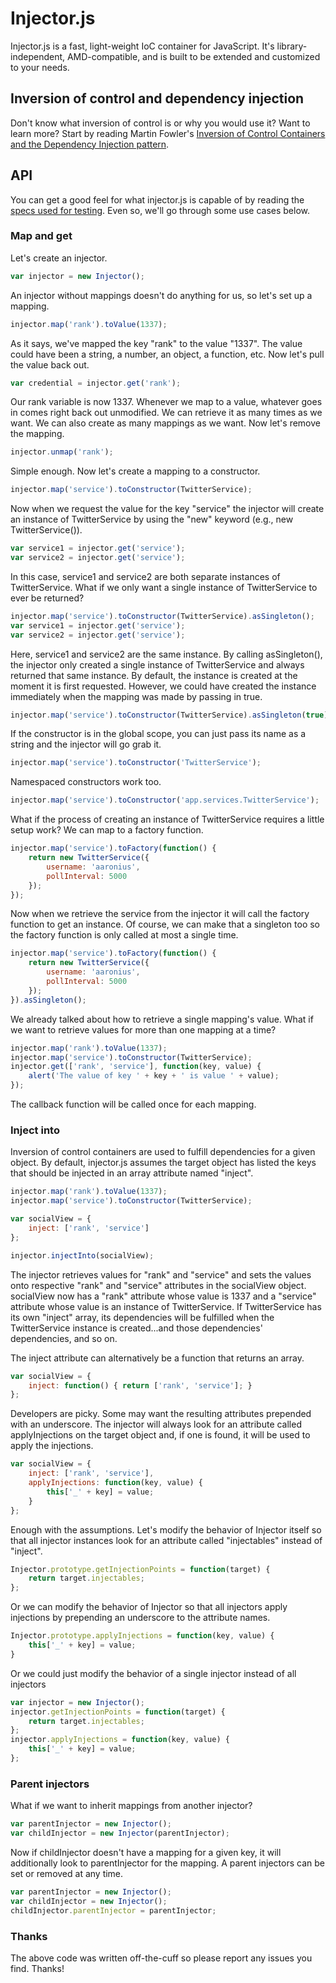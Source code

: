 Injector.js
==========

Injector.js is a fast, light-weight IoC container for JavaScript.  It's library-independent, AMD-compatible, and is built to be extended and customized to your needs.

## Inversion of control and dependency injection

Don't know what inversion of control is or why you would use it? Want to learn more? Start by reading Martin Fowler's [Inversion of Control Containers and the Dependency Injection pattern](http://martinfowler.com/articles/injection.html).

## API ##

You can get a good feel for what injector.js is capable of by reading the [specs used for testing](https://github.com/Aaronius/injectorjs/blob/master/spec/spec.js). Even so, we'll go through some use cases below.

### Map and get

Let's create an injector.

```js
var injector = new Injector();
```

An injector without mappings doesn't do anything for us, so let's set up a mapping.

```js
injector.map('rank').toValue(1337);
```

As it says, we've mapped the key "rank" to the value "1337".  The value could have been a string, a number, an object, a function, etc.  Now let's pull the value back out.

```js
var credential = injector.get('rank');
```

Our rank variable is now 1337.  Whenever we map to a value, whatever goes in comes right back out unmodified.  We can retrieve it as many times as we want. We can also create as many mappings as we want. Now let's remove the mapping.

```js
injector.unmap('rank');
```

Simple enough.  Now let's create a mapping to a constructor.

```js
injector.map('service').toConstructor(TwitterService);
```

Now when we request the value for the key "service" the injector will create an instance of TwitterService by using the "new" keyword (e.g., new TwitterService()).

```js
var service1 = injector.get('service');
var service2 = injector.get('service');
```

In this case, service1 and service2 are both separate instances of TwitterService.  What if we only want a single instance of TwitterService to ever be returned?

```js
injector.map('service').toConstructor(TwitterService).asSingleton();
var service1 = injector.get('service');
var service2 = injector.get('service');
```

Here, service1 and service2 are the same instance.  By calling asSingleton(), the injector only created a single instance of TwitterService and always returned that same instance.  By default, the instance is created at the moment it is first requested.  However, we could have created the instance immediately when the mapping was made by passing in true.

```js
injector.map('service').toConstructor(TwitterService).asSingleton(true);
```

If the constructor is in the global scope, you can just pass its name as a string and the injector will go grab it.

```js
injector.map('service').toConstructor('TwitterService');
```

Namespaced constructors work too.

```js
injector.map('service').toConstructor('app.services.TwitterService');
```

What if the process of creating an instance of TwitterService requires a little setup work?  We can map to a factory function.

```js
injector.map('service').toFactory(function() {
	return new TwitterService({
		username: 'aaronius',
		pollInterval: 5000
	});
});
```

Now when we retrieve the service from the injector it will call the factory function to get an instance.  Of course, we can make that a singleton too so the factory function is only called at most a single time.

```js
injector.map('service').toFactory(function() {
	return new TwitterService({
		username: 'aaronius',
		pollInterval: 5000
	});
}).asSingleton();
```

We already talked about how to retrieve a single mapping's value.  What if we want to retrieve values for more than one mapping at a time?

```js
injector.map('rank').toValue(1337);
injector.map('service').toConstructor(TwitterService);
injector.get(['rank', 'service'], function(key, value) {
	alert('The value of key ' + key + ' is value ' + value);
});
```

The callback function will be called once for each mapping.

### Inject into

Inversion of control containers are used to fulfill dependencies for a given object.  By default, injector.js assumes the target object has listed the keys that should be injected in an array attribute named "inject".

```js
injector.map('rank').toValue(1337);
injector.map('service').toConstructor(TwitterService);

var socialView = {
	inject: ['rank', 'service']
};

injector.injectInto(socialView);
```

The injector retrieves values for "rank" and "service" and sets the values onto respective "rank" and "service" attributes in the socialView object.  socialView now has a "rank" attribute whose value is 1337 and a "service" attribute whose value is an instance of TwitterService.  If TwitterService has its own "inject" array, its dependencies will be fulfilled when the TwitterService instance is created...and those dependencies' dependencies, and so on.

The inject attribute can alternatively be a function that returns an array.

```js
var socialView = {
	inject: function() { return ['rank', 'service']; }
};
```

Developers are picky. Some may want the resulting attributes prepended with an underscore. The injector will always look for an attribute called applyInjections on the target object and, if one is found, it will be used to apply the injections.

```js
var socialView = {
	inject: ['rank', 'service'],
	applyInjections: function(key, value) {
		this['_' + key] = value;
	}
};
```

Enough with the assumptions. Let's modify the behavior of Injector itself so that all injector instances look for an attribute called "injectables" instead of "inject".

```js
Injector.prototype.getInjectionPoints = function(target) {
	return target.injectables;
};
```

Or we can modify the behavior of Injector so that all injectors apply injections by prepending an underscore to the attribute names.

```js
Injector.prototype.applyInjections = function(key, value) {
	this['_' + key] = value;
}
```

Or we could just modify the behavior of a single injector instead of all injectors

```js
var injector = new Injector();
injector.getInjectionPoints = function(target) {
	return target.injectables;
};
injector.applyInjections = function(key, value) {
	this['_' + key] = value;
};
```

### Parent injectors

What if we want to inherit mappings from another injector?

```js
var parentInjector = new Injector();
var childInjector = new Injector(parentInjector);
```

Now if childInjector doesn't have a mapping for a given key, it will additionally look to parentInjector for the mapping.  A parent injectors can be set or removed at any time.

```js
var parentInjector = new Injector();
var childInjector = new Injector();
childInjector.parentInjector = parentInjector;
```

### Thanks

The above code was written off-the-cuff so please report any issues you find. Thanks!